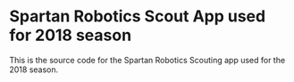 # Spartan Robotics Scout App used for 2018 season
This is the source code for the Spartan Robotics Scouting app used for the 2018 season.

